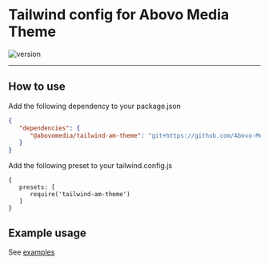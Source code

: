 # Tailwind config for Abovo Media Theme

![version](https://img.shields.io/badge/Version-1.5.1-brightgreen?style=flat)

---

## How to use

Add the following dependency to your package.json

```json
{
   "dependencies": {
      "@abovomedia/tailwind-am-theme": "git+https://github.com/Abovo-Media/tailwind-am-theme"
   }
}
```

Add the following preset to your tailwind.config.js

```
{
   presets: [
      require('tailwind-am-theme')
   ]
}
```

## Example usage
See [examples](https://abovo-media.github.io/tailwind-am-theme/examples/index.html)